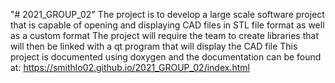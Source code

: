 "# 2021_GROUP_02" 
The project is to develop a large scale software project that is capable of opening and displaying CAD files in STL file format as well as a custom format
The project will require the team to create libraries that will then be linked with a qt program that will display the CAD file
This project is documented using doxygen and the documentation can be found at: https://smithlo02.github.io/2021_GROUP_02/index.html
